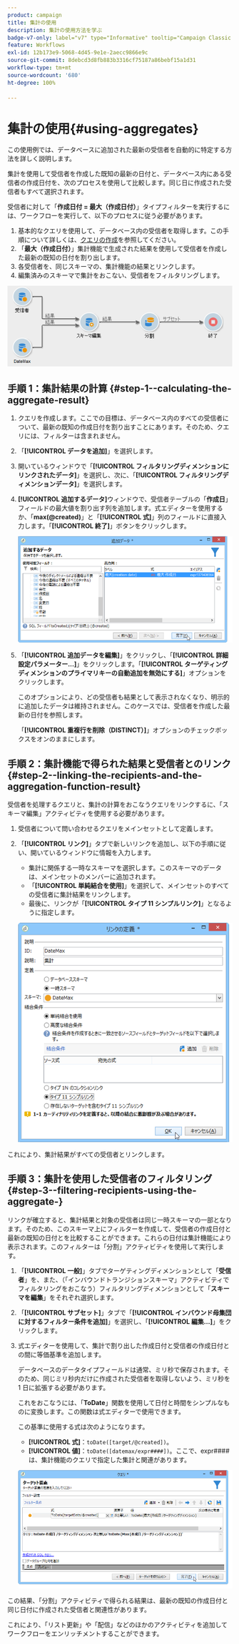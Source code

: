 ```yaml
---
product: campaign
title: 集計の使用
description: 集計の使用方法を学ぶ
badge-v7-only: label="v7" type="Informative" tooltip="Campaign Classic v7 にのみ適用されます"
feature: Workflows
exl-id: 12b173e9-5068-4d45-9e1e-2aecc9866e9c
source-git-commit: 8debcd3d8fb883b3316cf75187a86bebf15a1d31
workflow-type: tm+mt
source-wordcount: '680'
ht-degree: 100%

---
```


# 集計の使用{#using-aggregates}



この使用例では、データベースに追加された最新の受信者を自動的に特定する方法を詳しく説明します。

集計を使用して受信者を作成した既知の最新の日付と、データベース内にある受信者の作成日付を、次のプロセスを使用して比較します。同じ日に作成された受信者もすべて選択されます。

受信者に対して「**作成日付 = 最大（作成日付）**」タイプフィルターを実行するには、ワークフローを実行して、以下のプロセスに従う必要があります。

1. 基本的なクエリを使用して、データベース内の受信者を取得します。この手順について詳しくは、[クエリの作成](query.md#creating-a-query)を参照してください。
1. 「**最大（作成日付）**」集計機能で生成された結果を使用して受信者を作成した最新の既知の日付を割り出します。
1. 各受信者を、同じスキーマの、集計機能の結果とリンクします。
1. 編集済みのスキーマで集計をおこない、受信者をフィルタリングします。

![](assets/datamanagement_usecase_1.png)

## 手順 1：集計結果の計算 {#step-1--calculating-the-aggregate-result}

1. クエリを作成します。ここでの目標は、データベース内のすべての受信者について、最新の既知の作成日付を割り出すことにあります。そのため、クエリには、フィルターは含まれません。
1. 「**[!UICONTROL データを追加]**」を選択します。
1. 開いているウィンドウで「**[!UICONTROL フィルタリングディメンションにリンクされたデータ]**」を選択し、次に、「**[!UICONTROL フィルタリングディメンションデータ]**」を選択します。
1. **[!UICONTROL 追加するデータ]**&#x200B;ウィンドウで、受信者テーブルの「**作成日**」フィールドの最大値を割り出す列を追加します。式エディターを使用するか、「**max(@created)**」と「**[!UICONTROL 式]**」列のフィールドに直接入力します。「**[!UICONTROL 終了]**」ボタンをクリックします。

   ![](assets/datamanagement_usecase_2.png)

1. 「**[!UICONTROL 追加データを編集]**」をクリックし、「**[!UICONTROL 詳細設定パラメーター...]**」をクリックします。「**[!UICONTROL ターゲティングディメンションのプライマリキーの自動追加を無効にする]**」オプションをクリックします。

   このオプションにより、どの受信者も結果として表示されなくなり、明示的に追加したデータは維持されません。このケースでは、受信者を作成した最新の日付を参照します。

   「**[!UICONTROL 重複行を削除（DISTINCT）]**」オプションのチェックボックスをオンのままにします。

## 手順 2：集計機能で得られた結果と受信者とのリンク {#step-2--linking-the-recipients-and-the-aggregation-function-result}

受信者を処理するクエリと、集計の計算をおこなうクエリをリンクするに、「スキーマ編集」アクティビティを使用する必要があります。

1. 受信者について問い合わせるクエリをメインセットとして定義します。
1. 「**[!UICONTROL リンク]**」タブで新しいリンクを追加し、以下の手順に従い、開いているウィンドウに情報を入力します。

   * 集計に関係する一時なスキーマを選択します。このスキーマのデータは、メインセットのメンバーに追加されます。
   * 「**[!UICONTROL 単純結合を使用]**」を選択して、メインセットのすべての受信者に集計結果をリンクします。
   * 最後に、リンクが「**[!UICONTROL タイプ 11 シンプルリンク]**」となるように指定します。

   ![](assets/datamanagement_usecase_3.png)

これにより、集計結果がすべての受信者とリンクします。

## 手順 3：集計を使用した受信者のフィルタリング {#step-3--filtering-recipients-using-the-aggregate-}

リンクが確立すると、集計結果と対象の受信者は同じ一時スキーマの一部となります。そのため、このスキーマ上にフィルターを作成して、受信者の作成日付と最新の既知の日付とを比較することができます。これらの日付は集計機能により表示されます。このフィルターは「分割」アクティビティを使用して実行します。

1. 「**[!UICONTROL 一般]**」タブでターゲティングディメンションとして「**受信者**」を、また、（「インバウンドトランジションスキーマ」アクティビティでフィルタリングをおこなう）フィルタリングディメンションとして「**スキーマを編集**」をそれぞれ選択します。
1. 「**[!UICONTROL サブセット]**」タブで「**[!UICONTROL インバウンド母集団に対するフィルター条件を追加]**」を選択し、「**[!UICONTROL 編集...]**」をクリックします。
1. 式エディターを使用して、集計で割り出した作成日付と受信者の作成日付との間に等価基準を追加します。

   データベースのデータタイプフィールドは通常、ミリ秒で保存されます。そのため、同じミリ秒内だけに作成された受信者を取得しないよう、ミリ秒を 1 日に拡張する必要があります。

   これをおこなうには、「**ToDate**」関数を使用して日付と時間をシンプルなものに変換します。この関数は式エディターで使用できます。

   この基準に使用する式は次のようになります。

   * **[!UICONTROL 式]**：`toDate([target/@created])`。
   * **[!UICONTROL 値]**：`toDate([datemax/expr####])`。ここで、expr#### は、集計機能のクエリで指定した集計と関連があります。

   ![](assets/datamanagement_usecase_4.png)

この結果、「分割」アクティビティで得られる結果は、最新の既知の作成日付と同じ日付に作成された受信者と関連性があります。

これにより、「リスト更新」や「配信」などのほかのアクティビティを追加してワークフローをエンリッチメントすることができます。
